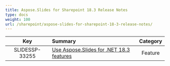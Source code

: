 ```yaml
---
title: Aspose.Slides for Sharepoint 18.3 Release Notes
type: docs
weight: 100
url: /sharepoint/aspose-slides-for-sharepoint-18-3-release-notes/
---
```


|**Key** |**Summary** |**Category** |
| :-: | :- | :-: |
|SLIDESSP-33255|[Use Aspose.Slides for .NET 18.3 features](https://docs.aspose.com/display/slidesnet/Aspose.Slides+for+.NET+18.3+Release+Notes)|Feature|

